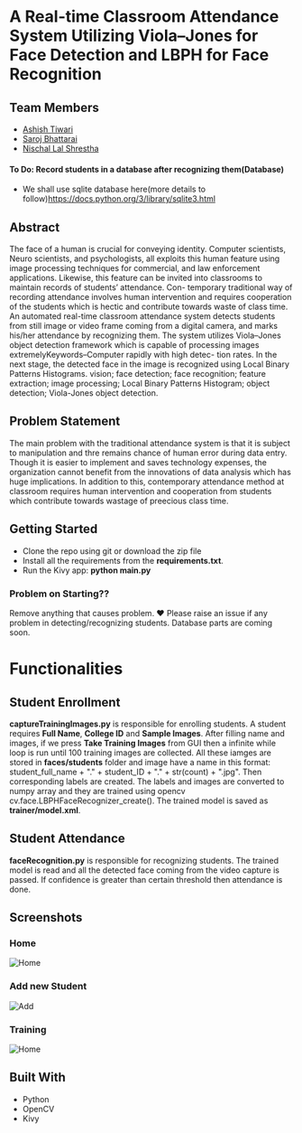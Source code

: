 # A Real-time Classroom Attendance System Utilizing Viola–Jones for Face Detection and LBPH for Face Recognition

## Team Members

* [Ashish Tiwari](https://github.com/megamind98/)
* [Saroj Bhattarai](https://github.com/sarojbhattarai)
* [Nischal Lal Shrestha](https://nischal.info.np)

#### To Do: Record students in a database after recognizing them(Database)
- We shall use sqlite database here(more details to follow)https://docs.python.org/3/library/sqlite3.html

## Abstract
The face of a human is crucial for conveying identity. Computer scientists, Neuro scientists, and psychologists, all exploits this human feature using image processing
techniques for commercial, and law enforcement applications. Likewise, this feature can be invited into classrooms to maintain records of students’ attendance. Con-
temporary traditional way of recording attendance involves human intervention and requires cooperation of the students which is hectic and contribute towards waste of
class time. An automated real-time classroom attendance system detects students from still image or video frame coming from a digital camera, and marks his/her
attendance by recognizing them. The system utilizes Viola–Jones object detection framework which is capable of processing images extremelyKeywords–Computer rapidly with high detec-
tion rates. In the next stage, the detected face in the image is recognized using Local Binary Patterns Histograms.
 vision; face detection; face recognition; feature extraction; image processing; Local Binary Patterns Histogram; object detection; Viola-Jones object detection.

## Problem Statement
The main problem with the traditional attendance system is that it is subject to manipulation and thre remains chance of human error during data entry.
Though it is easier to implement and saves technology expenses, the organization cannot benefit from the innovations of data analysis which has huge implications.
In addition  to this, contemporary attendance method at classroom requires human intervention and cooperation from students which contribute towards wastage of preecious
class time.

## Getting Started

- Clone the repo using git or download the zip file
- Install all the requirements from the **requirements.txt**.
- Run the Kivy app: **python main.py**

### Problem on Starting??
Remove anything that causes problem. :heart: Please raise an issue if any problem in detecting/recognizing students. Database parts are coming soon.

# Functionalities

## Student Enrollment

**captureTrainingImages.py** is responsible for enrolling students. A student requires **Full Name**, **College ID** and **Sample Images**. After filling name and images, if
we press **Take Training Images** from GUI then a infinite while loop is run until 100 training images are collected. All these iamges are stored in **faces/students** folder and image have a name in this format:  student_full_name + "." + student_ID + "." + str(count) + ".jpg". Then corresponding labels are created. The labels and images are converted to numpy array and they are trained using opencv cv.face.LBPHFaceRecognizer_create(). The trained model is saved as **trainer/model.xml**.


## Student Attendance

**faceRecognition.py** is responsible for recognizing students. The trained model is read and all the detected face coming from the video capture is passed. If confidence
is greater than certain threshold then attendance is done.


## Screenshots

### Home
![Home](assets/README/home.png)

### Add new Student
![Add](assets/README/add_new.png)

### Training
![Home](assets/README/training.png)

## Built With
* Python
* OpenCV
* Kivy



